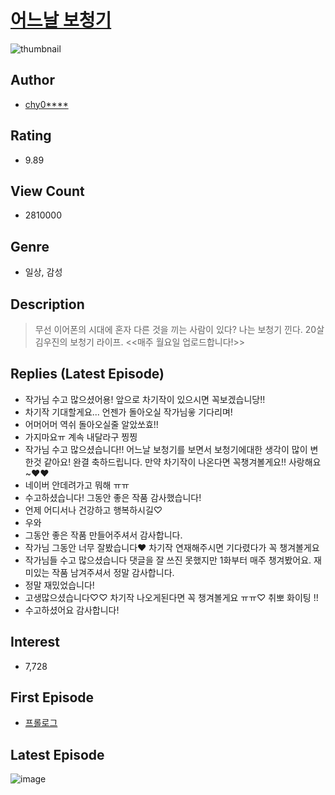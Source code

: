# [어느날 보청기](https://comic.naver.com/bestChallenge/list?titleId=780808)
![thumbnail](https://image-comic.pstatic.net/user_contents_data/challenge_comic/2021/09/13/349876/thumbnail_202x164f0cbac1c_c78c_4eda_92ee_3c82a4f0a59c_00001116.JPEG)

## Author
- [chy0****](https://comic.naver.com/artistTitle?id=349876)

## Rating
- 9.89

## View Count
- 2810000

## Genre
- 일상, 감성

## Description
> 무선 이어폰의 시대에 혼자 다른 것을 끼는 사람이 있다? 나는 보청기 낀다. 20살 김우진의 보청기 라이프. <<매주 월요일 업로드합니다!>>

## Replies (Latest Episode)
- 작가님 수고 많으셨어용! 앞으로 차기작이 있으시면 꼭보겠습니당!!
- 차기작 기대할게요... 언젠가 돌아오실 작가님읗 기다리며!
- 어머어머 역쉬 돌아오실줄 알았쏘효!!
- 가지마요ㅠ 계속 내달라구 찡찡
- 작가님 수고 많으셨습니다!! 어느날 보청기를 보면서 보청기에대한 생각이 많이 변한것 같아요! 완결 축하드립니다. 만약 차기작이 나온다면 꼭챙겨볼게요!! 사랑해요~❤️❤️
- 네이버 안데려가고 뭐해 ㅠㅠ
- 수고하셨습니다! 그동안 좋은 작품 감사했습니다!
- 언제 어디서나 건강하고 행복하시길♡
- 우와
- 그동안 좋은 작품 만들어주셔서 감사합니다.
- 작가님 그동안 너무 잘봤습니다❤ 차기작 연재해주시면 기다렸다가 꼭 챙겨볼게요
- 작가님들 수고 많으셨습니다 댓글을 잘 쓰진 못했지만 1화부터 매주 챙겨봤어요. 재미있는 작품 남겨주셔서 정말 감사합니다.
- 정말 재밌었습니다!
- 고생많으셨습니다♡♡ 차기작 나오게된다면 꼭 챙겨볼게요 ㅠㅠ♡ 취뽀 화이팅 !!
- 수고하셨어요 감사합니다!

## Interest
- 7,728

## First Episode
- [프롤로그](https://comic.naver.com/bestChallenge/detail?titleId=780808&no=1)

## Latest Episode
![image](https://image-comic.pstatic.net/user_contents_data/challenge_comic/2022/08/01/349876/upload_7234249095319138611.jpeg)
